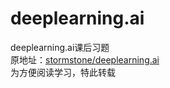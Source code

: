 # deeplearning.ai
deeplearning.ai课后习题  
原地址：[stormstone/deeplearning.ai](https://github.com/stormstone/deeplearning.ai/tree/master/02-%E8%AF%BE%E5%90%8E%E4%BD%9C%E4%B8%9A)   
为方便阅读学习，特此转载
